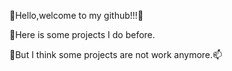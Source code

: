 👋Hello,welcome to my github!!!💞️

👀Here is some projects I do before.

🌱But I think some projects are not work anymore.📫

